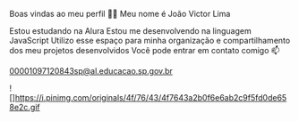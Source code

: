 Boas vindas ao meu perfil 💙💙
Meu nome é João Victor Lima

Estou estudando na Alura
Estou me desenvolvendo na linguagem JavaScript
Utilizo esse espaço para minha organização e compartilhamento dos meu projetos desenvolvidos
Você pode entrar em contato comigo 📫

00001097120843sp@al.educacao.sp.gov.br 

![]https://i.pinimg.com/originals/4f/76/43/4f7643a2b0f6e6ab2c9f5fd0de658e2c.gif
